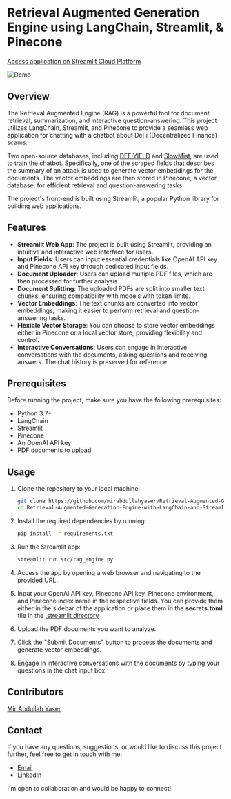 # Retrieval Augmented Generation Engine using LangChain, Streamlit, & Pinecone

[Access application on Streamlit Cloud Platform](https://)

![Demo](misc/demo.gif)

## Overview

The Retrieval Augmented Engine (RAG) is a powerful tool for document retrieval, summarization, and interactive question-answering. This project utilizes LangChain, Streamlit, and Pinecone to provide a seamless web application for chatting with a chatbot about DeFi (Decentralized Finance) scams.

Two open-source databases, including [DEFIYIELD](https://de.fi/rekt-database) and [SlowMist](https://hacked.slowmist.io/), are used to train the chatbot. Specifically, one of the scraped fields that describes the summary of an attack is used to generate vector embeddings for the documents. The vector embeddings are then stored in Pinecone, a vector database, for efficient retrieval and question-answering tasks.

The project's front-end is built using Streamlit, a popular Python library for building web applications.

## Features

- **Streamlit Web App**: The project is built using Streamlit, providing an intuitive and interactive web interface for users.
- **Input Fields**: Users can input essential credentials like OpenAI API key and Pinecone API key through dedicated input fields.
- **Document Uploader**: Users can upload multiple PDF files, which are then processed for further analysis.
- **Document Splitting**: The uploaded PDFs are split into smaller text chunks, ensuring compatibility with models with token limits.
- **Vector Embeddings**: The text chunks are converted into vector embeddings, making it easier to perform retrieval and question-answering tasks.
- **Flexible Vector Storage**: You can choose to store vector embeddings either in Pinecone or a local vector store, providing flexibility and control.
- **Interactive Conversations**: Users can engage in interactive conversations with the documents, asking questions and receiving answers. The chat history is preserved for reference.

## Prerequisites

Before running the project, make sure you have the following prerequisites:

- Python 3.7+
- LangChain
- Streamlit
- Pinecone
- An OpenAI API key
- PDF documents to upload

## Usage

1. Clone the repository to your local machine:

   ```bash
   git clone https://github.com/mirabdullahyaser/Retrieval-Augmented-Generation-Engine-with-LangChain-and-Streamlit.git
   cd Retrieval-Augmented-Generation-Engine-with-LangChain-and-Streamlit
   ```

2. Install the required dependencies by running:

   ```bash
   pip install -r requirements.txt
   ```

3. Run the Streamlit app:

   ```bash
   streamlit run src/rag_engine.py
   ```

4. Access the app by opening a web browser and navigating to the provided URL.

5. Input your OpenAI API key, Pinecone API key, Pinecone environment, and Pinecone index name in the respective fields. You can provide them either in the sidebar of the application or place them in the **secrets.toml** file in the [.streamlit directory](src/.streamlit)

6. Upload the PDF documents you want to analyze.

7. Click the "Submit Documents" button to process the documents and generate vector embeddings.

8. Engage in interactive conversations with the documents by typing your questions in the chat input box.

## Contributors

[Mir Abdullah Yaser](https://github.com/mirabdullahyaser)

## Contact

If you have any questions, suggestions, or would like to discuss this project further, feel free to get in touch with me:

- [Email](mailto:mirabdullahyaser@gmail.com)
- [LinkedIn](https://www.linkedin.com/in/mir-abdullah-yaser/)

I'm open to collaboration and would be happy to connect!
